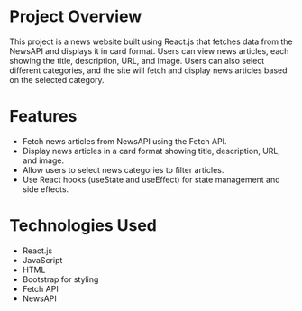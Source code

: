 # Project Overview
This project is a news website built using React.js that fetches data from the NewsAPI and displays it in card format. Users can view news articles, each showing the title, description, URL, and image. Users can also select different categories, and the site will fetch and display news articles based on the selected category.

# Features
- Fetch news articles from NewsAPI using the Fetch API.
- Display news articles in a card format showing title, description, URL, and image.
- Allow users to select news categories to filter articles.
- Use React hooks (useState and useEffect) for state management and side effects.
# Technologies Used
- React.js
- JavaScript
- HTML
- Bootstrap for styling
- Fetch API
- NewsAPI
